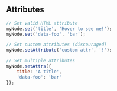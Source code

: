 ##  Attributes

```javascript
// Set valid HTML attribute
myNode.set('title', 'Hover to see me!');
myNode.set('data-foo', 'bar');
```

```javascript
// Set custom attributes (discouraged)
myNode.setAttribute('custom-attr', '!');
```

```javascript
// Set multiple attributes
myNode.setAttrs({
    title: 'A title',
    'data-foo': 'bar'
});
```
